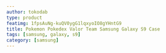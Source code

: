 ```yaml
---
author: tokodab
type: product
featimg: 1fpsAuNg-kuQV0ygG1lqxyoIO8gYHntG9
title: Pokemon Pokedex Valor Team Samsung Galaxy S9 Case
tags: [samsung, galaxy, s9]
category: [samsung]
---
```

